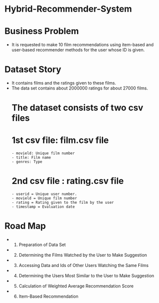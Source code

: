# Hybrid-Recommender-System

# Business Problem
- It is requested to make 10 film recommendations using item-based and user-based recommender methods for the user whose ID is given.

# Dataset Story
- It contains films and the ratings given to these films.
- The data set contains about 2000000 ratings for about 27000 films.
  # The dataset consists of two csv files
    # 1st csv file: film.csv file
      - movield: Unique film number
      - title: Film name
      - genres: Type
    # 2nd csv file : rating.csv file
      - userid = Unique user number.
      - movield = Unique film number
      - rating = Rating given to the film by the user
      - timestamp = Evaluation date
# Road Map
- 1. Preparation of Data Set
- 2. Determining the Films Watched by the User to Make Suggestion
- 3. Accessing Data and Ids of Other Users Watching the Same Films
- 4. Determining the Users Most Similar to the User to Make Suggestion
- 5. Calculation of Weighted Average Recommendation Score
- 6. Item-Based Recommendation
